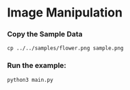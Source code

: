 # Image Manipulation

### Copy the Sample Data
```
cp ../../samples/flower.png sample.png
```

### Run the example:
```bash
python3 main.py
```
